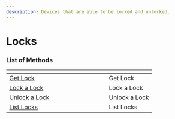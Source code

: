 ```yaml
---
description: Devices that are able to be locked and unlocked.
---
```


# Locks

### List of Methods

<table data-header-hidden><thead><tr><th width="250"></th><th></th></tr></thead><tbody><tr><td><a href="get-lock.md">Get Lock</a></td><td>Get Lock</td></tr><tr><td><a href="lock-a-lock.md">Lock  a Lock</a></td><td>Lock  a Lock</td></tr><tr><td><a href="unlock.md">Unlock a Lock</a></td><td>Unlock a Lock</td></tr><tr><td><a href="list-locks.md">List Locks</a></td><td>List Locks</td></tr></tbody></table>
